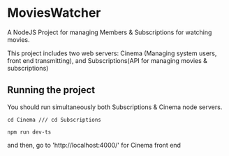 # MoviesWatcher
A NodeJS Project for managing Members &amp; Subscriptions for watching movies.

This project includes two web servers: Cinema (Managing system users, front end transmitting), and Subscriptions(API for managing movies & subscriptions)

## Running the project
You should run simultaneously both Subscriptions & Cinema node servers.

`cd Cinema /// cd Subscriptions`

`npm run dev-ts`

and then, go to 'http://localhost:4000/' for Cinema front end